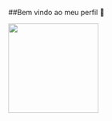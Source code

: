 ##Bem vindo ao meu perfil 👋

<div>
  <a href="https://github.com/nobregas">
  <img height="180em" align="center" src="https://github-readme-stats.vercel.app/api/top-langs?username=nobregas&layout=compact&langs_count=8&theme=dracula"/>
</div>
